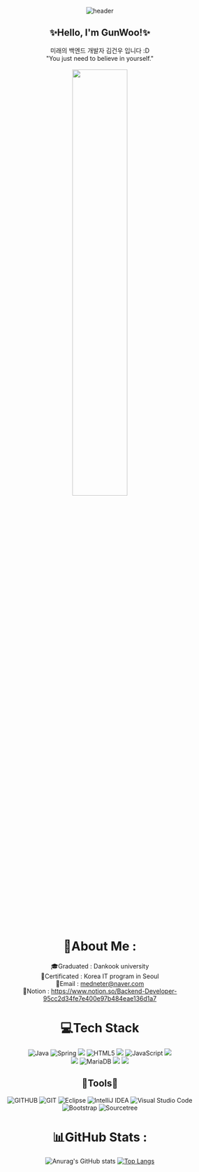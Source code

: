 <div align="center">


![header](https://capsule-render.vercel.app/api?type=waving&&color=0:EEFF00,100:a82da8&height=200&width=100%&section=header&text=GW&fontSize=60)<br>
<h2>✨Hello, I'm GunWoo!✨</h2>
미래의 백엔드 개발자 김건우 입니다 :D<br>
"You just need to believe in yourself." <br><br>
<img src="https://user-images.githubusercontent.com/98381511/177118622-fa4a4ed6-fa33-401a-a29e-743bc9349228.gif" width="50%">


<br>


 # 💫About Me :
🎓Graduated : Dankook university<br>
📜Certificated : Korea IT program in Seoul<br>
💌Email : medneter@naver.com<br>
👀Notion : https://www.notion.so/Backend-Developer-95cc2d34fe7e400e97b484eae136d1a7<br>




# 💻Tech Stack


![Java](https://img.shields.io/badge/java-%23ED8B00.svg?style=flat&logo=java&logoColor=white) 
![Spring](https://img.shields.io/badge/spring-%236DB33F.svg?style=flat&logo=spring&logoColor=white) 
<img src="https://img.shields.io/badge/Spring Boot-%236DB33F?style=flat&logo=Spring Boot&logoColor=white&"> 
![HTML5](https://img.shields.io/badge/html5-%23E34F26.svg?style=flat&logo=html5&logoColor=white) 
<img src="https://img.shields.io/badge/CSS3-1572B6?style=flat-square&logo=CSS3&logoColor=white"/></a>
![JavaScript](https://img.shields.io/badge/javascript-%23323330.svg?style=flat&logo=javascript&logoColor=%23F7DF1E)
<img src="https://img.shields.io/badge/jquery-0769AD?style=flat&logo=jquery&logoColor=white"><br>
<img src="https://img.shields.io/badge/MySQL-4479A1?style=flat&logo=MySQL&logoColor=white"/></a>
![MariaDB](https://img.shields.io/badge/MariaDB-003545?style=flat&logo=mariadb&logoColor=white) 
<img src="https://img.shields.io/badge/oracle-F80000?style=flat&logo=oracle&logoColor=white">
<img src="https://img.shields.io/badge/apache tomcat-F8DC75?style=flat&logo=apachetomcat&logoColor=white">




<h2>🎈Tools🎈</h2>


![GITHUB](https://img.shields.io/badge/github-181717.svg?style=flat&logo=github&logoColor=white)
![GIT](https://img.shields.io/badge/git-F05032.svg?style=flat&logo=git&logoColor=white)
![Eclipse](https://img.shields.io/badge/Eclipse-FE7A16.svg?style=flat&logo=Eclipse&logoColor=white)
![IntelliJ IDEA](https://img.shields.io/badge/IntelliJIDEA-000000.svg?style=flat&logo=intellij-idea&logoColor=white)
![Visual Studio Code](https://img.shields.io/badge/Visual%20Studio%20Code-0078d7.svg?style=flat&logo=visual-studio-code&logoColor=white)
![Bootstrap](https://img.shields.io/badge/bootstrap-%23563D7C.svg?style=flat&logo=bootstrap&logoColor=white)
![Sourcetree](https://img.shields.io/badge/Sourcetree-0052CC.svg?style=flat&logo=Sourcetree&logoColor=white)






# 📊GitHub Stats :
![Anurag's GitHub stats](https://github-readme-stats.vercel.app/api?username=KimGunWoo9595&theme=Gradient&show_icons=true)
[![Top Langs](https://github-readme-stats.vercel.app/api/top-langs/?username=KimGunWoo9595&layout=compact)](https://github.com/anuraghazra/github-readme-stats)

